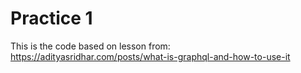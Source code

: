 # Practice 1
This is the code based on lesson from:
https://adityasridhar.com/posts/what-is-graphql-and-how-to-use-it


